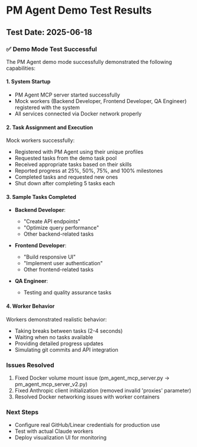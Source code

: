 # PM Agent Demo Test Results

## Test Date: 2025-06-18

### ✅ Demo Mode Test Successful

The PM Agent demo mode successfully demonstrated the following capabilities:

#### 1. System Startup
- PM Agent MCP server started successfully
- Mock workers (Backend Developer, Frontend Developer, QA Engineer) registered with the system
- All services connected via Docker network properly

#### 2. Task Assignment and Execution
Mock workers successfully:
- Registered with PM Agent using their unique profiles
- Requested tasks from the demo task pool
- Received appropriate tasks based on their skills
- Reported progress at 25%, 50%, 75%, and 100% milestones
- Completed tasks and requested new ones
- Shut down after completing 5 tasks each

#### 3. Sample Tasks Completed
- **Backend Developer**: 
  - "Create API endpoints"
  - "Optimize query performance"
  - Other backend-related tasks
  
- **Frontend Developer**:
  - "Build responsive UI"
  - "Implement user authentication"
  - Other frontend-related tasks

- **QA Engineer**:
  - Testing and quality assurance tasks

#### 4. Worker Behavior
Workers demonstrated realistic behavior:
- Taking breaks between tasks (2-4 seconds)
- Waiting when no tasks available
- Providing detailed progress updates
- Simulating git commits and API integration

### Issues Resolved
1. Fixed Docker volume mount issue (pm_agent_mcp_server.py → pm_agent_mcp_server_v2.py)
2. Fixed Anthropic client initialization (removed invalid 'proxies' parameter)
3. Resolved Docker networking issues with worker containers

### Next Steps
- Configure real GitHub/Linear credentials for production use
- Test with actual Claude workers
- Deploy visualization UI for monitoring